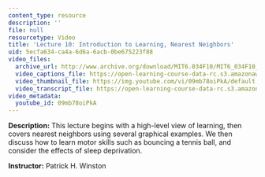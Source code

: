 ```yaml
---
content_type: resource
description: ''
file: null
resourcetype: Video
title: 'Lecture 10: Introduction to Learning, Nearest Neighbors'
uid: 5ecfa634-ca4a-6d6a-6acb-0be675223f88
video_files:
  archive_url: http://www.archive.org/download/MIT6.034F10/MIT6_034F10_lec10_300k.mp4
  video_captions_file: https://open-learning-course-data-rc.s3.amazonaws.com/6-034-artificial-intelligence-fall-2010/960c38a9fa145a3f9f7a501bf6d0a486_09mb78oiPkA.vtt
  video_thumbnail_file: https://img.youtube.com/vi/09mb78oiPkA/default.jpg
  video_transcript_file: https://open-learning-course-data-rc.s3.amazonaws.com/6-034-artificial-intelligence-fall-2010/2dc043b8db5e1b94973f099d9a1f1672_09mb78oiPkA.pdf
video_metadata:
  youtube_id: 09mb78oiPkA
---
```


**Description:** This lecture begins with a high-level view of learning, then covers nearest neighbors using several graphical examples. We then discuss how to learn motor skills such as bouncing a tennis ball, and consider the effects of sleep deprivation.

**Instructor:** Patrick H. Winston